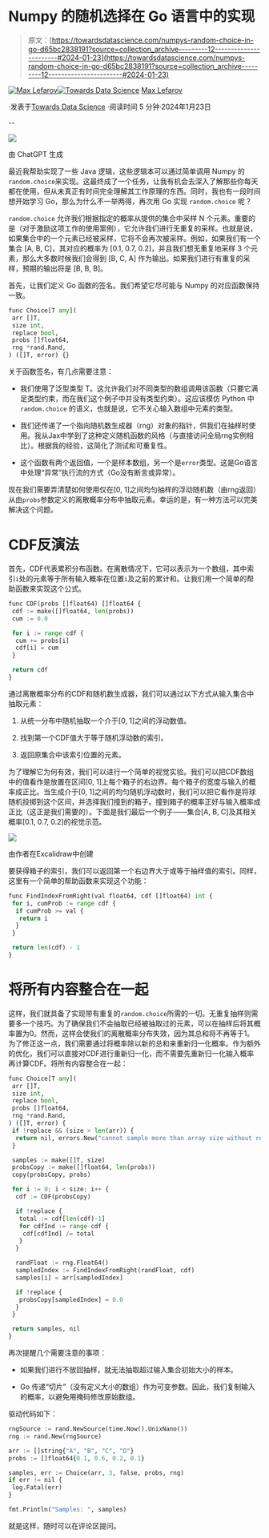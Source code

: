 # Numpy 的随机选择在 Go 语言中的实现

> 原文：[https://towardsdatascience.com/numpys-random-choice-in-go-d65bc2838191?source=collection_archive---------12-----------------------#2024-01-23](https://towardsdatascience.com/numpys-random-choice-in-go-d65bc2838191?source=collection_archive---------12-----------------------#2024-01-23)

[](https://mlefarov.medium.com/?source=post_page---byline--d65bc2838191--------------------------------)[![Max Lefarov](../Images/cb8c4df2e894bf4957f0206ee3df7e5f.png)](https://mlefarov.medium.com/?source=post_page---byline--d65bc2838191--------------------------------)[](https://towardsdatascience.com/?source=post_page---byline--d65bc2838191--------------------------------)[![Towards Data Science](../Images/a6ff2676ffcc0c7aad8aaf1d79379785.png)](https://towardsdatascience.com/?source=post_page---byline--d65bc2838191--------------------------------) [Max Lefarov](https://mlefarov.medium.com/?source=post_page---byline--d65bc2838191--------------------------------)

·发表于[Towards Data Science](https://towardsdatascience.com/?source=post_page---byline--d65bc2838191--------------------------------) ·阅读时间 5 分钟·2024年1月23日

--

![](../Images/a8b5ef60ccf65bdd8b82b5bb8edf3698.png)

由 ChatGPT 生成

最近我帮助实现了一些 Java 逻辑，这些逻辑本可以通过简单调用 Numpy 的`random.choice`来实现。这最终成了一个任务，让我有机会去深入了解那些你每天都在使用，但从未真正有时间完全理解其工作原理的东西。同时，我也有一段时间想开始学习 Go，那么为什么不一举两得，再次用 Go 实现 `random.choice` 呢？

`random.choice` 允许我们根据指定的概率从提供的集合中采样 N 个元素。重要的是（对于激励这项工作的使用案例），它允许我们进行无重复的采样。也就是说，如果集合中的一个元素已经被采样，它将不会再次被采样。例如，如果我们有一个集合 [A, B, C]，其对应的概率为 [0.1, 0.7, 0.2]，并且我们想无重复地采样 3 个元素，那么大多数时候我们会得到 [B, C, A] 作为输出。如果我们进行有重复的采样，预期的输出将是 [B, B, B]。

首先，让我们定义 Go 函数的签名。我们希望它尽可能与 Numpy 的对应函数保持一致。

```py
func Choice[T any](
 arr []T,
 size int,
 replace bool,
 probs []float64,
 rng *rand.Rand,
) ([]T, error) {}
```

关于函数签名，有几点需要注意：

+   我们使用了泛型类型 T。这允许我们对不同类型的数组调用该函数（只要它满足类型约束，而在我们这个例子中并没有类型约束）。这应该模仿 Python 中 `random.choice` 的语义，也就是说，它不关心输入数组中元素的类型。

+   我们还传递了一个指向随机数生成器（rng）对象的指针，供我们在抽样时使用。我从Jax中学到了这种定义随机函数的风格（与直接访问全局rng实例相比）。根据我的经验，这简化了测试和可重复性。

+   这个函数有两个返回值，一个是样本数组，另一个是`error`类型。这是Go语言中处理“异常”执行流的方式（Go没有断言或异常）。

现在我们需要弄清楚如何使用仅在[0, 1]之间均匀抽样的浮动随机数（由rng返回）从由`probs`参数定义的离散概率分布中抽取元素。幸运的是，有一种方法可以完美解决这个问题。

# CDF反演法

首先，CDF代表累积分布函数。在离散情况下，它可以表示为一个数组，其中索引`i`处的元素等于所有输入概率在位置`i`及之前的累计和。让我们用一个简单的帮助函数来实现这个公式。

```py
func CDF(probs []float64) []float64 {
 cdf := make([]float64, len(probs))
 cum := 0.0

 for i := range cdf {
  cum += probs[i]
  cdf[i] = cum
 }

 return cdf
}
```

通过离散概率分布的CDF和随机数生成器，我们可以通过以下方式从输入集合中抽取元素：

1.  从统一分布中随机抽取一个介于[0, 1]之间的浮动数值。

1.  找到第一个CDF值大于等于随机浮动数的索引。

1.  返回原集合中该索引位置的元素。

为了理解它为何有效，我们可以进行一个简单的视觉实验。我们可以把CDF数组中的值看作是放置在区间[0, 1]上每个箱子的右边界。每个箱子的宽度与输入的概率成正比。当生成介于[0, 1]之间的均匀随机浮动数时，我们可以把它看作是将球随机投掷到这个区间，并选择我们撞到的箱子。撞到箱子的概率正好与输入概率成正比（这正是我们需要的）。下面是我们最后一个例子——集合[A, B, C]及其相关概率[0.1, 0.7, 0.2]的视觉示范。

![](../Images/9a22c4e1bb87c7c5af9188bff8d5a420.png)

由作者在Excalidraw中创建

要获得箱子的索引，我们可以返回第一个右边界大于或等于抽样值的索引。同样，这里有一个简单的帮助函数来实现这个功能：

```py
func FindIndexFromRight(val float64, cdf []float64) int {
 for i, cumProb := range cdf {
  if cumProb >= val {
   return i
  }
 }

 return len(cdf) - 1
}
```

# 将所有内容整合在一起

这样，我们就具备了实现带有重复的`random.choice`所需的一切。无重复抽样则需要多一个技巧。为了确保我们不会抽取已经被抽取过的元素，可以在抽样后将其概率置为0。然而，这样会使我们的离散概率分布失效，因为其总和将不再等于1。为了修正这一点，我们需要通过将概率除以新的总和来重新归一化概率。作为额外的优化，我们可以直接对CDF进行重新归一化，而不需要先重新归一化输入概率再计算CDF。将所有内容整合在一起：

```py
func Choice[T any](
 arr []T,
 size int,
 replace bool,
 probs []float64,
 rng *rand.Rand,
) ([]T, error) {
 if !replace && (size > len(arr)) {
  return nil, errors.New("cannot sample more than array size without replacements")
 }

 samples := make([]T, size)
 probsCopy := make([]float64, len(probs))
 copy(probsCopy, probs)

 for i := 0; i < size; i++ {
  cdf := CDF(probsCopy)

  if !replace {
   total := cdf[len(cdf)-1]
   for cdfInd := range cdf {
    cdf[cdfInd] /= total
   }
  }

  randFloat := rng.Float64()
  sampledIndex := FindIndexFromRight(randFloat, cdf)
  samples[i] = arr[sampledIndex]

  if !replace {
   probsCopy[sampledIndex] = 0.0
  }
 }

 return samples, nil
}
```

再次提醒几个需要注意的事项：

+   如果我们进行不放回抽样，就无法抽取超过输入集合初始大小的样本。

+   Go 传递“切片”（没有定义大小的数组）作为可变参数。因此，我们复制输入的概率，以避免用掩码修改原始数组。

驱动代码如下：

```py
rngSource := rand.NewSource(time.Now().UnixNano())
rng := rand.New(rngSource)

arr := []string{"A", "B", "C", "D"}
probs := []float64{0.1, 0.6, 0.2, 0.1}

samples, err := Choice(arr, 3, false, probs, rng)
if err != nil {
 log.Fatal(err)
}

fmt.Println("Samples: ", samples)
```

就是这样，随时可以在评论区提问。
